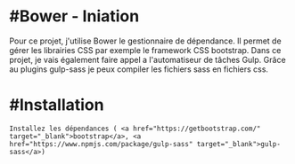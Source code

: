 #Bower - Iniation
=========================
Pour ce projet, j'utilise Bower le gestionnaire de dépendance. Il permet de gérer les librairies CSS par exemple le framework CSS bootstrap.
Dans ce projet, je vais également faire appel a l'automatiseur de tâches Gulp. Grâce au plugins gulp-sass je peux compiler les fichiers sass en fichiers css.  

#Installation
=============
````
Installez les dépendances ( <a href="https://getbootstrap.com/" target="_blank">bootstrap</a>, <a href="https://www.npmjs.com/package/gulp-sass" target="_blank">gulp-sass</a>)
``````